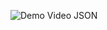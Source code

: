 
![Demo Video JSON](https://drive.google.com/file/d/1Ra8sDgbmCw1n3EzgvuXYUtpwoB8D0I9Z/view?usp=drive_link)
